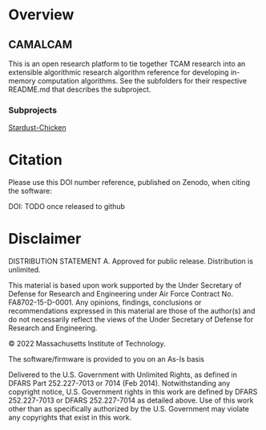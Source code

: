 # Overview

## CAMALCAM
This is an open research platform to tie together TCAM research into an extensible algorithmic research algorithm reference for developing in-memory computation algorithms.
See the subfolders for their respective README.md that describes the subproject.

### Subprojects
[Stardust-Chicken](https://github.com/mit-ll/CAMALCAM/stardust-chicken)

# Citation

Please use this DOI number reference, published on Zenodo, when citing the software:

DOI: TODO once released to github

# Disclaimer
DISTRIBUTION STATEMENT A. Approved for public release. Distribution is unlimited.

This material is based upon work supported by the Under Secretary of Defense for
Research and Engineering under Air Force Contract No. FA8702-15-D-0001. Any
opinions, findings, conclusions or recommendations expressed in this material
are those of the author(s) and do not necessarily reflect the views of the Under
Secretary of Defense for Research and Engineering.

© 2022 Massachusetts Institute of Technology.

The software/firmware is provided to you on an As-Is basis

Delivered to the U.S. Government with Unlimited Rights, as defined in DFARS Part
252.227-7013 or 7014 (Feb 2014). Notwithstanding any copyright notice, U.S.
Government rights in this work are defined by DFARS 252.227-7013 or DFARS
252.227-7014 as detailed above. Use of this work other than as specifically
authorized by the U.S. Government may violate any copyrights that exist in this
work.

